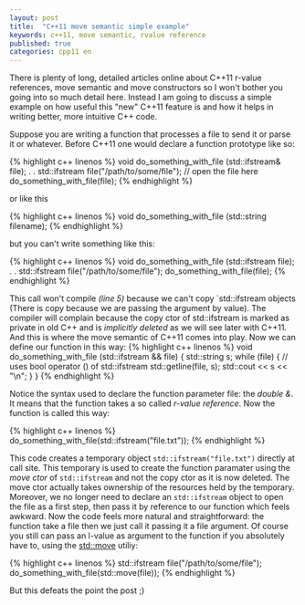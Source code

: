 ```yaml
---
layout: post
title:  "C++11 move semantic simple example"
keywords: c++11, move semantic, rvalue reference
published: true
categories: cpp11 en
---
```

There is plenty of long, detailed articles online about C++11 r-value references,
move semantic and move constructors so I won't bother you going into so much
detail here. Instead I am going to discuss a simple example on how 
useful this "new" C++11 feature is and how it helps in writing better, more 
intuitive C++ code.


Suppose you are writing a function that processes a file to send it or parse it or 
whatever. Before C++11 one would declare a function prototype like so:

{% highlight c++ linenos %}
void do_something_with_file (std::ifstream& file);
.
.
std::ifstream file("/path/to/some/file"); // open the file here
do_something_with_file(file);
{% endhighlight %}

or like this

{% highlight c++ linenos %}
void do_something_with_file (std::string filename);
{% endhighlight %}

but you can't write something like this:

{% highlight c++ linenos %}
void do_something_with_file (std::ifstream file);
.
.
std::ifstream file("/path/to/some/file");
do_something_with_file(file);
{% endhighlight %}

This call won't compile _(line 5)_ because we can't copy `std::ifstream objects 
(There is copy because we are passing the argument by value).
The compiler will complain because the copy ctor of std::ifstream 
is marked as private in old C++ and 
is *implicitly deleted* as we will see later with C++11. And this is where the 
move semantic of C++11 comes into play. Now we can define our function in this way:
{% highlight c++ linenos %}
void do_something_with_file (std::ifstream && file) {
    std::string s;
    while (file) { // uses bool operator () of std::ifstream 
        std::getline(file, s);
        std::cout << s << "\n";
    }
}
{% endhighlight %}

Notice the syntax used to declare the function parameter file: the *double &*.
It means that the function takes a so called _r-value reference_. 
Now the function is called this way:

{% highlight c++ linenos %}
do_something_with_file(std::ifstream("file.txt"));
{% endhighlight %}

This code creates a temporary object `std::ifstream("file.txt")` directly at call site. This temporary 
is used to create the function paramater using the _move 
ctor_ of `std::ifstream` and not the copy ctor as it is now deleted. The move ctor actually takes 
ownership of the resources held by the temporary. Moreover, we no longer need to declare 
an `std::ifstream` object to open the file as a first step, then pass it by reference to our 
function which feels awkward. Now the code feels more natural and straightforward: the function take a 
file then we just call it passing it a file argument.
Of course you still can pass an l-value as argument to the function if 
you absolutely have to, using the [std::move](http://en.cppreference.com/w/cpp/utility/move) 
utiliy:

{% highlight c++ linenos %}
std::ifstream file("/path/to/some/file");
do_something_with_file(std::move(file));
{% endhighlight %}

But this defeats the point the post ;)



